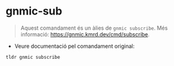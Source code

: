 # gnmic-sub

> Aquest comandament és un àlies de `gnmic subscribe`.
> Més informació: <https://gnmic.kmrd.dev/cmd/subscribe>.

- Veure documentació pel comandament original:

`tldr gnmic subscribe`
